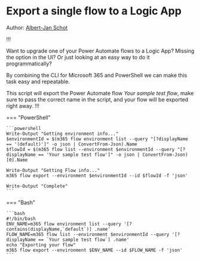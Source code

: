 # Export a single flow to a Logic App

Author: [Albert-Jan Schot](https://www.cloudappie.nl/cli-m365-exportflow/)

!!!

Want to upgrade one of your Power Automate flows to a Logic App? Missing the option in the UI? Or just looking at an easy way to do it programmatically?

By combining the CLI for Microsoft 365 and PowerShell we can make this task easy and repeatable.

This script will export the Power Automate flow *Your sample test flow*, make sure to pass the correct name in the script, and your flow will be exported right away.
!!!

=== "PowerShell"

    ```powershell
    Write-Output "Getting environment info..."
    $environmentId = $(m365 flow environment list --query "[?displayName == '(default)']" -o json | ConvertFrom-Json).Name
    $flowId = $(m365 flow list --environment $environmentId --query "[?displayName == 'Your sample test flow']" -o json | ConvertFrom-Json)[0].Name

    Write-Output "Getting Flow info..."
    m365 flow export --environment $environmentId --id $flowId -f 'json'

    Write-Output "Complete"
    ```

=== "Bash"

    ```bash
    #!/bin/bash
    ENV_NAME=m365 flow environment list --query '[?contains(displayName,`default`)] .name'
    FLOW_NAME=m365 flow list --environment $environmentId --query '[?displayName == `Your sample test flow`] .name'
    echo "Exporting your flow"
    m365 flow export --environment $ENV_NAME --id $FLOW_NAME -f 'json'
    ```
